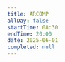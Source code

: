 ```yaml
---
title: ARCOMP
allDay: false
startTime: 08:30
endTime: 20:00
date: 2025-06-01
completed: null
---
```

